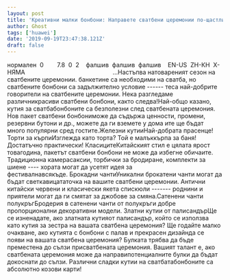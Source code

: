```yaml
---
layout: post
title: 'Креативни малки бонбони: Направете сватбени церемонии по-щастливи'
author: Ghost
tags: ['huawei']
date: '2019-09-19T23:47:38.121Z'
draft: false
---
```


нормален  0        7.8  0  2    фалшив  фалшив  фалшив    EN-US  ZH-КН  X-НЯМА                                                    ...Настъпва натовареният сезон на сватбените церемонии. банкетине са необходими на сватба, но сватбените бонбони са задължително условие ------ теса най-добрите говорители на сватбените церемонии. Нека разгледаме различникрасиви сватбени бонбони, както следва!Най-общо казано, кутия за сватбабонбоните са безполезни след сватбената церемония. Нов пакет сватбени бонбониможе да съдържа ценности, промени, резервни бутони и др., можете да ги вземете у дома ите ще бъдат много популярни сред гостите.Железни кутииНай-добрата прасенце!Торти за кърпиИзглежда като торта? Той е малъккърпа за баня! Достатъчно практически! КласицитеКитайският стил е цялата ярост товагодина, пакетът сватбени бонбони не може да избегне обичаите. Традиционна камерасаксии, торбички за бродиране, комплекти за шиене ---- хората могат да усетят идея за фестивалнавсякъде. Брокадни чантиУникални брокатени чанти могат да бъдат светкавицататочка на вашите сватбени церемонии. Антични китайски червени и класически якета спискюли ------- роднини и приятели могат да ги смятат за джобове за смяна.Сатенени чанти полукръгБродерия в сатенени чанти от полукръги добре пропорционални декоративни модели. Златни кутии от палисандърЩе се изненадате, ако златната кутияот палисандър, който се използва като кутия за зестра на вашата сватбена церемония? Ще годайте малко очакване, ако кутията с бонбони с палав и прекрасен дизайнда се появи на вашата сватбена церемония? Булката трябва да бъде преместена до сълзи присватбената церемония. Вашият талант е, ако сватбената церемония може да направипотенциалните булки да бъдат докоснати до сълзи. Различни сладки кутии на сватбатабонбоните са абсолютно козови карти! 
